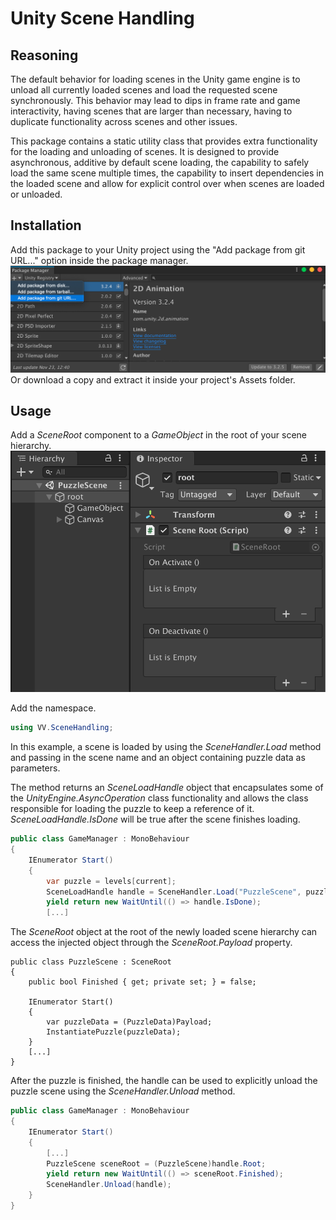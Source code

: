 # Unity Scene Handling

## Reasoning

The default behavior for loading scenes in the Unity game engine is to unload all currently loaded scenes and load the requested scene synchronously. This behavior may lead to dips in frame rate and game interactivity, having scenes that are larger than necessary, having to duplicate functionality across scenes and other issues.

This package contains a static utility class that provides extra functionality for the loading and unloading of scenes. It is designed to provide asynchronous, additive by default scene loading, the capability to safely load the same scene multiple times, the capability to insert dependencies in the loaded scene and allow for explicit control over when scenes are loaded or unloaded.

## Installation

Add this package to your Unity project using the "Add package from git URL..." option inside the package manager.
!["package manager installation"](./IMG~/installation-package-manager.png)
Or download a copy and extract it inside your project's Assets folder.

## Usage

Add a *SceneRoot* component to a *GameObject* in the root of your scene hierarchy.
!["example scene"](./IMG~/example-scene.png)

Add the namespace.
```cs
using VV.SceneHandling;
```

In this example, a scene is loaded by using the *SceneHandler.Load* method and passing in the scene name and an object containing puzzle data as parameters.

The method returns an *SceneLoadHandle* object that encapsulates some of the *UnityEngine.AsyncOperation* class functionality and allows the class responsible for loading the puzzle to keep a reference of it. *SceneLoadHandle.IsDone* will be true after the scene finishes loading.
```cs
public class GameManager : MonoBehaviour
{
    IEnumerator Start()
    {
        var puzzle = levels[current];
        SceneLoadHandle handle = SceneHandler.Load("PuzzleScene", puzzle);
        yield return new WaitUntil(() => handle.IsDone);
        [...]
```

The *SceneRoot* object at the root of the newly loaded scene hierarchy can access the injected object through the *SceneRoot.Payload* property.
```
public class PuzzleScene : SceneRoot
{
    public bool Finished { get; private set; } = false;

    IEnumerator Start()
    {
        var puzzleData = (PuzzleData)Payload;
        InstantiatePuzzle(puzzleData);
    }
    [...]
}
```

After the puzzle is finished, the handle can be used to explicitly unload the puzzle scene using the *SceneHandler.Unload* method.
```cs
public class GameManager : MonoBehaviour
{
    IEnumerator Start()
    {
        [...]
        PuzzleScene sceneRoot = (PuzzleScene)handle.Root;
        yield return new WaitUntil(() => sceneRoot.Finished);
        SceneHandler.Unload(handle);
    }
}
```
